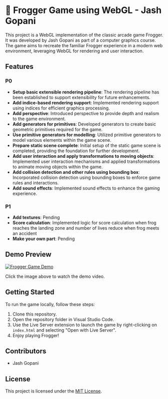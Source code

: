 
# :frog: Frogger Game using WebGL - Jash Gopani

This project is a WebGL implementation of the classic arcade game Frogger. It was developed by Jash Gopani as part of a computer graphics course. The game aims to recreate the familiar Frogger experience in a modern web environment, leveraging WebGL for rendering and user interaction.

## Features

### P0
- **Setup basic extensible rendering pipeline**: The rendering pipeline has been established to support extensibility for future enhancements.
- **Add indice-based rendering support**: Implemented rendering support using indices for efficient graphics processing.
- **Add perspective**: Introduced perspective to provide depth and realism to the game environment.
- **Add generators for primitives**: Developed generators to create basic geometric primitives required for the game.
- **Use primitive generators for modelling**: Utilized primitive generators to model various elements within the game scene.
- **Prepare static scene complete**: Initial setup of the static game scene is completed, providing the foundation for further development.
- **Add user interaction and apply transformations to moving objects**: Implemented user interaction mechanisms and applied transformations to animate moving objects within the game.
- **Add collision detection and other rules using bounding box**: Incorporated collision detection using bounding boxes to enforce game rules and interactions.
- **Add sound effects**: Implemented sound effects to enhance the gaming experience.

### P1
- **Add textures**: Pending
- **Score calculation**: Implemented logic for score calculation when frog reaches the landing zone and number of lives reduce when frog meets an accident
- **Make your own part**: Pending

## Demo Preview

[![Frogger Game Demo](https://github.com/jashgopani/frogger-webgl/assets/40660648/88498a5f-cbdc-4b01-a632-2485b774a68b)](Demo.mp4)


Click the image above to watch the demo video.

## Getting Started

To run the game locally, follow these steps:

1. Clone this repository.
2. Open the repository folder in Visual Studio Code.
3. Use the Live Server extension to launch the game by right-clicking on `index.html` and selecting "Open with Live Server".
4. Enjoy playing Frogger!

## Contributors

- Jash Gopani

## License

This project is licensed under the [MIT License](LICENSE).

